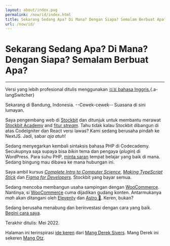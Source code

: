 ```yaml
---
layout: about/index.pug
permalink: /now/id/index.html
title: Sekarang Sedang Apa? Di Mana? Dengan Siapa? Semalam Berbuat Apa?
url: /now/id/
---
```


# Sekarang Sedang Apa? Di Mana? Dengan Siapa? Semalam Berbuat Apa?
-----------------------------------------------------------------

Versi yang lebih profesional ditulis menggunakan [🇬🇧 bahasa Inggris.](/now/){.a-langSwitcher}

Sekarang di Bandung, Indonesia. --Cewek-cewek-- Suasana di sini lumayan.

Saya pengembang web di [Stockbit](https://stockbit.com) dan ditunjuk untuk membantu merawat [Stockbit Academy](https://stockbit.com/academy) and [fitur *stream*](https://stockbit.com/stream). Tahu tidak kalau Stockbit dibangun di atas CodeIgniter dan React versi lawas? Kami sedang berusaha pindah ke NextJS. Jadi, sabar *aja* *atuh*!

Sedang menyegarkan kembali sintaksis bahasa PHP di Codecademy. Secukupnya saja supaya bisa *bikin* tema dan pengaya (*plugin*) di WordPress. Para suhu PHP, [minta saran](mailto:muhammaddeni90@gmail.com) tempat belajar yang baik di mana. Sedang bingung mau dibawa ke mana hubungan ini.

Saya ambil kursus [*Complete Intro to Computer Science*](https://frontendmasters.com/workshops/intro-cs-v2/), [*Making TypeScript Stick*](https://frontendmasters.com/courses/typescript-practice/) dan [*Figma for Developers*](https://frontendmasters.com/courses/figma). Stockbit yang bayar semua.

Sedang mencoba membangun usaha sampingan dengan [WooCommerce](https://woocommerce.com/). Nantinya, si [WooCommerce](https://woocommerce/com/) cuma dijadikan gudang konten. Antarmukanya *mah* akan ditangani oleh [Eleventy](https://www.11ty.dev/) dan [Astro 🌟](https://astro.build/). Keren, bukan?

Sedang berusaha menabung dan berinvestasi dengan cara yang baik. [Begini cara saya](https://miayam.io/articles/aldi-taher-tujuan-investasi-dan-manajemen-keuangan/).

Terakhir ditulis: Mei 2022.

Halaman ini terinspirasi [ide keren](https://sive.rs/now/) dari [Mang Derek Sivers](https://sive.rs). Mang Derek ini sekeren [Mang Otz](https://twitter.com/otongkoil).